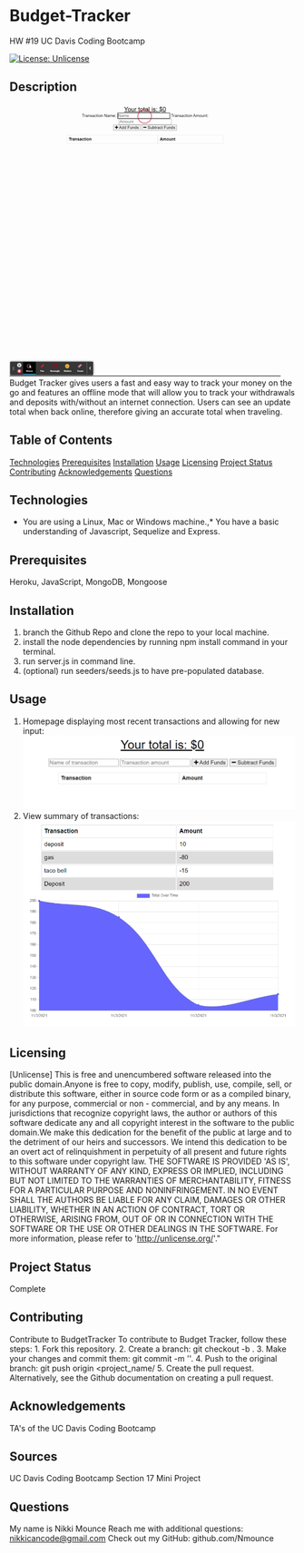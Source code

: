 # Budget-Tracker

HW #19 UC Davis Coding Bootcamp

[![License: Unlicense](https://img.shields.io/badge/license-Unlicense-blue.svg)](http://unlicense.org/)

## Description

![](/public/images/functionality.gif)
Budget Tracker gives users a fast and easy way to track your money on the go and
features an offline mode that will allow you to track your withdrawals and
deposits with/without an internet connection. Users can see an update total when
back online, therefore giving an accurate total when traveling.

## Table of Contents

[Technologies](#technologies)
[Prerequisites](#prerequisites)
[Installation](#installation)
[Usage](#usage)
[Licensing](#licensing)
[Project Status](#projectStatus)
[Contributing](#contributing)
[Acknowledgements](#acknowledgements)
[Questions](#questions)

## Technologies

- You are using a Linux, Mac or Windows machine.,\* You have a basic
  understanding of Javascript, Sequelize and Express.

## Prerequisites

Heroku, JavaScript, MongoDB, Mongoose

## Installation

1. branch the Github Repo and clone the repo to your local machine.
2. install the node dependencies by running npm install command in your terminal.
3. run server.js in command line.
4. (optional) run seeders/seeds.js to have pre-populated database.

## Usage

1. Homepage displaying most recent transactions and allowing for new input:
   ![](/public/images/homepage.png)
2. View summary of transactions:
   ![](/public/images/graph.png)

## Licensing

[Unlicense] This is free and unencumbered software released into the public domain.Anyone is free to copy, modify, publish, use, compile, sell, or distribute this software, either in source code form or as a compiled binary, for any purpose, commercial or non - commercial, and by any means. In jurisdictions that recognize copyright laws, the author or authors of this software dedicate any and all copyright interest in the software to the public domain.We make this dedication for the benefit of the public at large and to the detriment of our heirs and successors. We intend this dedication to be an overt act of relinquishment in perpetuity of all present and future rights to this software under copyright law. THE SOFTWARE IS PROVIDED 'AS IS', WITHOUT WARRANTY OF ANY KIND, EXPRESS OR IMPLIED, INCLUDING BUT NOT LIMITED TO THE WARRANTIES OF MERCHANTABILITY, FITNESS FOR A PARTICULAR PURPOSE AND NONINFRINGEMENT. IN NO EVENT SHALL THE AUTHORS BE LIABLE FOR ANY CLAIM, DAMAGES OR OTHER LIABILITY, WHETHER IN AN ACTION OF CONTRACT, TORT OR OTHERWISE, ARISING FROM, OUT OF OR IN CONNECTION WITH THE SOFTWARE OR THE USE OR OTHER DEALINGS IN THE SOFTWARE. For more information, please refer to 'http://unlicense.org/'."

## Project Status

Complete

## Contributing

Contribute to BudgetTracker
To contribute to Budget Tracker, follow these steps: 1. Fork this repository. 2. Create a branch: git checkout -b <branch name>. 3. Make your changes and commit them: git commit -m '<commit message>'. 4. Push to the original branch: git push origin <project_name/<location> 5. Create the pull request.
Alternatively, see the Github documentation on creating a pull request.

## Acknowledgements

TA's of the UC Davis Coding Bootcamp

## Sources

UC Davis Coding Bootcamp Section 17 Mini Project

## Questions

My name is Nikki Mounce
Reach me with additional questions: nikkicancode@gmail.com
Check out my GitHub: github.com/Nmounce
